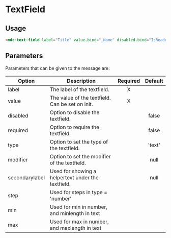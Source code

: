 # TextField

## Usage
```html
<mdc-text-field label="Title" value.bind="_Name" disabled.bind="IsReadonly"></mdc-text-field>
```

## Parameters
Parameters that can be given to the message are:

| Option | Description | Required | Default |
|--|--|:--:|:--:|
| label		| The label of the textfield.	|	X	| |
| value			|	The value of the textfield. Can be set on init. |	X	|	|
| disabled | Option to disable the textfield.	| |	false |
| required | Option to require the textfield. | | false |
| type | Option to set the type of the textfield. | | 'text' |
| modifier | Option to set the modifier of the textfield. | | null |
| secondarylabel | Used for showing a helpertext under the textfield.	| | null |
| step | Used for steps in type = 'number'	| | |
| min | Used for min in number, and minlength in text	| | |
| max | Used for max in number, and maxlength in text	| | |